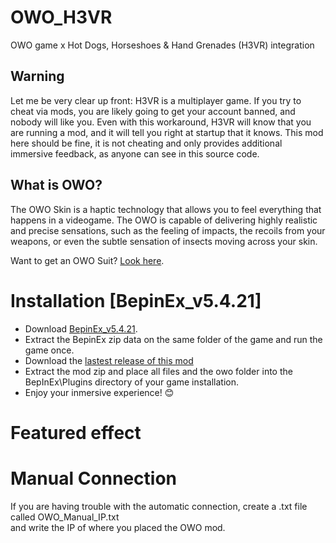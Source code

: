 # OWO_H3VR
OWO game x Hot Dogs, Horseshoes & Hand Grenades (H3VR) integration

## Warning
Let me be very clear up front: H3VR is a multiplayer game. If you try to cheat via mods, you are likely going to get your account banned, and nobody will like you. Even with this workaround, H3VR will know that you are running a mod, and it will tell you right at startup that it knows. This mod here should be fine, it is not cheating and only provides additional immersive feedback, as anyone can see in this source code.

## What is OWO?
The OWO Skin is a haptic technology that allows you to feel everything that happens in a videogame. The OWO is capable of delivering highly realistic and precise sensations, such as the feeling of impacts, the recoils from your weapons, or even the subtle sensation of insects moving across your skin.

Want to get an OWO Suit? [Look here](https://owogame.com/shop/).

# Installation [BepinEx_v5.4.21]
- Download [BepinEx_v5.4.21]( https://github.com/BepInEx/BepInEx/releases/tag/v5.4.21).
- Extract the BepinEx zip data on the same folder of the game and run the game once.
- Download the [lastest release of this mod](https://github.com/OWODevelopers/OWO_H3VR/releases/latest)
- Extract the mod zip and place all files and the owo folder into the BepInEx\Plugins directory of your game installation.
- Enjoy your inmersive experience! 😊

# Featured effect


# Manual Connection
If you are having trouble with the automatic connection, create a .txt file called OWO_Manual_IP.txt  
and write the IP of where you placed the OWO mod.
